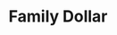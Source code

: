 ---
title: "Family Dollar"
url: /stone-mountain/family-dollar-memorial-drive/
shop: variety store
---